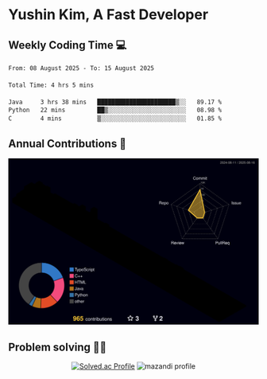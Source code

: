 # Yushin Kim, A Fast Developer

## Weekly Coding Time 💻

<!--START_SECTION:waka-->

```txt
From: 08 August 2025 - To: 15 August 2025

Total Time: 4 hrs 5 mins

Java     3 hrs 38 mins   ██████████████████████▒░░   89.17 %
Python   22 mins         ██▒░░░░░░░░░░░░░░░░░░░░░░   08.98 %
C        4 mins          ▒░░░░░░░░░░░░░░░░░░░░░░░░   01.85 %
```

<!--END_SECTION:waka-->

## Annual Contributions 🏃

![](./profile-3d-contrib/profile-night-rainbow.svg)

## Problem solving 👨‍💻

<div align="center">

[![Solved.ac Profile](http://mazassumnida.wtf/api/v2/generate_badge?boj=kys010306)](https://solved.ac/kys010306)
![mazandi profile](http://mazandi.herokuapp.com/api?handle=kys010306&theme=dark)

</div>
